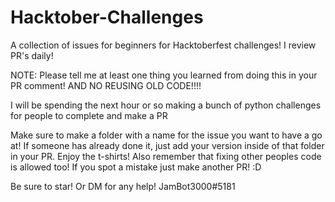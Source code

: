# Hacktober-Challenges

A collection of issues for beginners for Hacktoberfest challenges! I review PR's daily!

NOTE: Please tell me at least one thing you learned from doing this in your PR comment! AND NO REUSING OLD CODE!!!!

I will be spending the next hour or so making a bunch of python challenges for people to complete and make a PR

Make sure to make a folder with a name for the issue you want to have a go at! If someone has already done it, just add your version inside of that folder in your PR. Enjoy the t-shirts! Also remember that fixing other peoples code is allowed too! If you spot a mistake just make another PR! :D

Be sure to star! Or DM for any help! JamBot3000#5181
